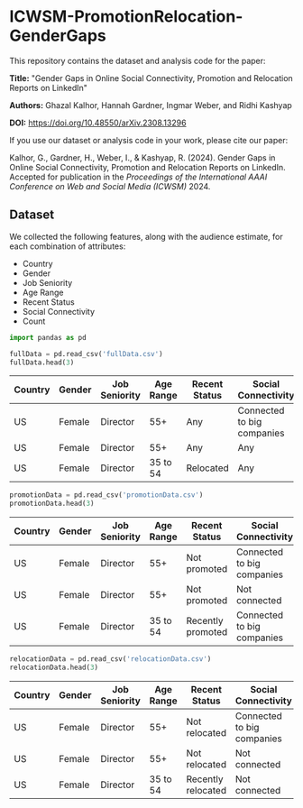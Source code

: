 # ICWSM-PromotionRelocation-GenderGaps

This repository contains the dataset and analysis code for the paper:

**Title:** "Gender Gaps in Online Social Connectivity, Promotion and Relocation Reports on LinkedIn"

**Authors:** Ghazal Kalhor, Hannah Gardner, Ingmar Weber, and Ridhi Kashyap

**DOI:** https://doi.org/10.48550/arXiv.2308.13296

If you use our dataset or analysis code in your work, please cite our paper:

Kalhor, G., Gardner, H., Weber, I., & Kashyap, R. (2024). Gender Gaps in Online Social Connectivity, Promotion and Relocation Reports on LinkedIn. Accepted for publication in the *Proceedings of the International AAAI Conference on Web and Social Media (ICWSM)* 2024.

## Dataset
We collected the following features, along with the audience estimate, for each combination of attributes:

* Country
* Gender
* Job Seniority
* Age Range
* Recent Status
* Social Connectivity
* Count


```python
import pandas as pd

fullData = pd.read_csv('fullData.csv')
fullData.head(3)
```

|Country|Gender|Job Seniority|Age Range|Recent Status|Social Connectivity|Count|
|----|----|----|----|----|----|----|
|US|Female|Director|55+|Any|Connected to big companies|8200|
|US|Female|Director|55+|Any|Any|19000|
|US|Female|Director|35 to 54|Relocated|Any|390|

```python
promotionData = pd.read_csv('promotionData.csv')
promotionData.head(3)
```

|Country|Gender|Job Seniority|Age Range|Recent Status|Social Connectivity|Count|
|----|----|----|----|----|----|----|
|US|Female|Director|55+|Not promoted|Connected to big companies|8200|
|US|Female|Director|55+|Not promoted|Not connected|10800|
|US|Female|Director|35 to 54|Recently promoted|Connected to big companies|2600|

```python
relocationData = pd.read_csv('relocationData.csv')
relocationData.head(3)
```

|Country|Gender|Job Seniority|Age Range|Recent Status|Social Connectivity|Count|
|----|----|----|----|----|----|----|
|US|Female|Director|55+|Not relocated|Connected to big companies|8200|
|US|Female|Director|55+|Not relocated|Not connected|10800|
|US|Female|Director|35 to 54|Recently relocated|Not connected|390|

